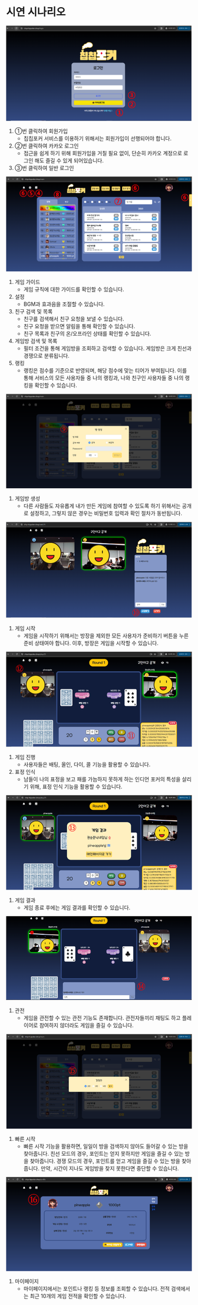 # 시연 시나리오

![Alt text](scenario_image/1.png)
1. ①번 클릭하여 회원가입
    - 칩칩포커 서비스를 이용하기 위해서는 회원가입이 선행되어야 합니다.
2. ②번 클릭하여 카카오 로그인
    - 접근을 쉽게 하기 위해 회원가입을 거칠 필요 없이, 단순히 카카오 계정으로 로그인 해도 즐길 수 있게 되어있습니다.
3. ③번 클릭하여 일반 로그인

![Alt text](scenario_image/2.png)

1. 게임 가이드
    - 게임 규칙에 대한 가이드를 확인할 수 있습니다.
2. 설정
    - BGM과 효과음을 조절할 수 있습니다.
3. 친구 검색 및 목록
    - 친구를 검색해서 친구 요청을 보낼 수 있습니다.
    - 친구 요청을 받으면 알림을 통해 확인할 수 있습니다.
    - 친구 목록과 친구의 온/오프라인 상태를 확인할 수 있습니다.
4. 게임방 검색 및 목록
    - 필터 조건을 통해 게임방을 조회하고 검색할 수 있습니다. 게임방은 크게 친선과 경쟁으로 분류됩니다.
5. 랭킹
    - 랭킹은 점수를 기준으로 반영되며, 해당 점수에 맞는 티어가 부여됩니다. 이를 통해 서비스의 모든 사용자들 중 나의 랭킹과, 나와 친구인 사용자들 중 나의 랭킹을 확인할 수 있습니다.

![Alt text](scenario_image/3.png)

1. 게임방 생성
    - 다른 사람들도 자유롭게 내가 만든 게임에 참여할 수 있도록 하기 위해서는 공개로 설정하고, 그렇지 않은 경우는 비밀번호 입력과 확인 절차가 동반됩니다.

![Alt text](scenario_image/4.png)

1. 게임 시작
    - 게임을 시작하기 위해서는 방장을 제외한 모든 사용자가 준비하기 버튼을 누른 준비 상태여야 합니다. 이후, 방장은 게임을 시작할 수 있습니다.

![Alt text](scenario_image/5.png)

1. 게임 진행
    - 사용자들은 배팅, 올인, 다이, 콜 기능을 활용할 수 있습니다.
2. 표정 인식
    - 남들이 나의 표정을 보고 패를 가늠하지 못하게 하는 인디언 포커의 특성을 살리기 위해, 표정 인식 기능을 활용할 수 있습니다.

![Alt text](scenario_image/6.png)

1. 게임 결과
    - 게임 종료 후에는 게임 결과를 확인할 수 있습니다.

![Alt text](scenario_image/7.png)

1. 관전 
    - 게임을 관전할 수 있는 관전 기능도 존재합니다. 관전자들끼리 채팅도 하고 플레이어로 참여하지 않더라도 게임을 즐길 수 있습니다.

![Alt text](scenario_image/8.png)

1. 빠른 시작
    - 빠른 시작 기능을 활용하면, 일일이 방을 검색하지 않아도 들어갈 수 있는 방을 찾아줍니다. 친선 모드의 경우, 포인트는 얻지 못하지만 게임을 즐길 수 있는 방을 찾아줍니다. 경쟁 모드의 경우, 포인트를 얻고 게임을 즐길 수 있는 방을 찾아줍니다. 만약, 시간이 지나도 게임방을 찾지 못한다면 중단할 수 있습니다.

![Alt text](scenario_image/9.png)

1. 마이페이지
    - 마이페이지에서는 포인트나 랭킹 등 정보를 조회할 수 있습니다. 전적 검색에서는 최근 10개의 게임 전적을 확인할 수 있습니다.